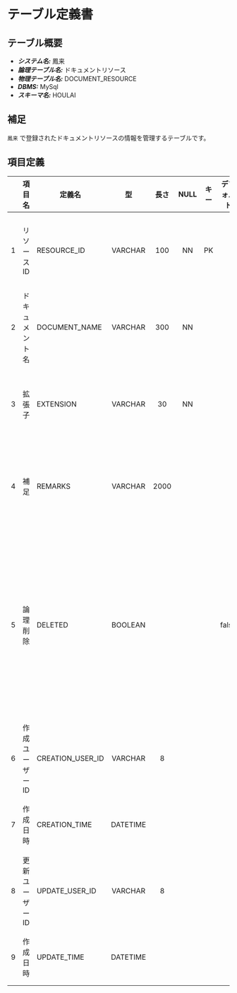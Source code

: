 # テーブル定義書

## テーブル概要

- **_システム名:_** 鳳来
- **_論理テーブル名:_** ドキュメントリソース
- **_物理テーブル名:_** DOCUMENT_RESOURCE
- **_DBMS:_** MySql
- **_スキーマ名:_** HOULAI

## 補足

`鳳来` で登録されたドキュメントリソースの情報を管理するテーブルです。

## 項目定義

|     | 項目名          | 定義名           |    型    | 長さ | NULL | キー | デフォルト | 説明                                                                                |
| :-: | :-------------- | ---------------- | :------: | :--: | :--: | :--: | :--------: | ----------------------------------------------------------------------------------- |
|  1  | リソース ID     | RESOURCE_ID      | VARCHAR  | 100  |  NN  |  PK  |            | リソースを識別する一意の値                                                          |
|  2  | ドキュメント名  | DOCUMENT_NAME    | VARCHAR  | 300  |  NN  |      |            | ドキュメントの名前                                                                  |
|  3  | 拡張子          | EXTENSION        | VARCHAR  |  30  |  NN  |      |            | ドキュメントファイルの拡張子                                                        |
|  4  | 補足            | REMARKS          | VARCHAR  | 2000 |      |      |            | ドキュメントリソースに関する補足                                                    |
|  5  | 論理削除        | DELETED          | BOOLEAN  |      |      |      |   false    | レコードの論理削除可否</br>false: 論理削除されていない</br>true: 論理削除されている |
|  6  | 作成ユーザー ID | CREATION_USER_ID | VARCHAR  |  8   |      |      |            | レコードを作成したユーザー ID                                                       |
|  7  | 作成日時        | CREATION_TIME    | DATETIME |      |      |      |            | レコードの作成日時                                                                  |
|  8  | 更新ユーザー ID | UPDATE_USER_ID   | VARCHAR  |  8   |      |      |            | レコードを更新したユーザー ID                                                       |
|  9  | 作成日時        | UPDATE_TIME      | DATETIME |      |      |      |            | レコードの更新日時                                                                  |
